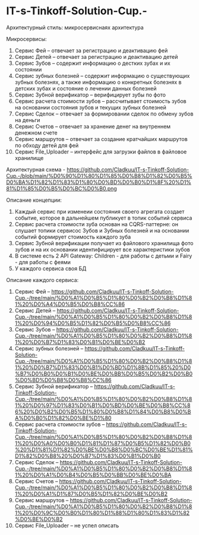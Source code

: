 # IT-s-Tinkoff-Solution-Cup.-


Архитектурный стиль: микросервиснаях архитектура

Микросервисы:
1.	Сервис Фей – отвечает за регистрацию и деактивацию фей
2.	Сервис Детей – отвечает за регистрацию и деактивацию детей
3.	Сервис Зубов – содержит информацию о дестких зубах и их состоянии
4.	Сервис зубных болезней – содержит информацию о существующих зубных болезнях, а также информацию о конкретных болезнях в детских зубах и состояние о лечении данных болезней
5.	Сервис Зубной верификатор – верифицирует зубы по фото
6.	Сервис расчета стоимости зубов – рассчитывает стоимость зубов на основании состояния зубов и текущих зубных болезней
7.	Сервис Сделок – отвечает за формировании сделок по обмену зубов на деньги
8.	Сервис Счетов – отвечает за хранение денег на внутреннем денежном счете
9.	Сервис маршрутов – отвечает за создание кратчайших маршрутов по обходу детей для фей
10.	Сервис File_Uploader – интерфейс для загрузки файлов в файловое хранилище


Архитектурная схема - https://github.com/Cladkuu/IT-s-Tinkoff-Solution-Cup.-/blob/main/%D0%90%D1%80%D1%85%D0%B8%D1%82%D0%B5%D0%BA%D1%82%D1%83%D1%80%D0%BD%D0%B0%D1%8F%20%D1%81%D1%85%D0%B5%D0%BC%D0%B0.png

Описание концепции:
1. Каждый сервис при изменеии состояния своего агрегата создает событие, которое в дальнейшем публикует в топик событий сервиса
2. Сервис расчета стоимости зуба основан на CQRS-паттерне: он слушает топики сервисос Зубов и Зубных болезней и на основании событий формирует стоимость каждого зуба
3. Сервис Зубной верификации получает из файлового хранилища фото зубов и на их основании идентифицирует все характеристики зубов
4. В системе есть 2 API Gateway: Children - для работы с детьми и Fairy - для работы с феями
5. У каждого сервиса своя БД


Описание каждого сервиса:
1.	Сервис Фей – https://github.com/Cladkuu/IT-s-Tinkoff-Solution-Cup.-/tree/main/%D0%A1%D0%B5%D1%80%D0%B2%D0%B8%D1%81%20%D0%A4%D0%B5%D0%B8%CC%86
2.	Сервис Детей – https://github.com/Cladkuu/IT-s-Tinkoff-Solution-Cup.-/tree/main/%D0%A1%D0%B5%D1%80%D0%B2%D0%B8%D1%81%20%D0%94%D0%B5%D1%82%D0%B5%D0%B8%CC%86
3.	Сервис Зубов – https://github.com/Cladkuu/IT-s-Tinkoff-Solution-Cup.-/tree/main/%D0%A1%D0%B5%D1%80%D0%B2%D0%B8%D1%81%20%D0%B7%D1%83%D0%B1%D0%BE%D0%B2
4.	Сервис зубных болезней – https://github.com/Cladkuu/IT-s-Tinkoff-Solution-Cup.-/tree/main/%D0%A1%D0%B5%D1%80%D0%B2%D0%B8%D1%81%20%D0%B7%D1%83%D0%B1%D0%BD%D1%8B%D1%85%20%D0%B7%D0%B0%D0%B1%D0%BE%D0%BB%D0%B5%D0%B2%D0%B0%D0%BD%D0%B8%D0%B8%CC%86
5.	Сервис Зубной верификатор – https://github.com/Cladkuu/IT-s-Tinkoff-Solution-Cup.-/tree/main/%D0%A1%D0%B5%D1%80%D0%B2%D0%B8%D1%81%20%D0%97%D1%83%D0%B1%D0%BD%D0%BE%D0%B8%CC%86%20%D0%B2%D0%B5%D1%80%D0%B8%D1%84%D0%B8%D0%BA%D0%B0%D1%82%D0%BE%D1%80
6.	Сервис расчета стоимости зубов – https://github.com/Cladkuu/IT-s-Tinkoff-Solution-Cup.-/tree/main/%D0%A1%D0%B5%D1%80%D0%B2%D0%B8%D1%81%20%D0%A0%D0%B0%D1%81%D1%87%D0%B5%D1%82%D0%B0%20%D1%81%D1%82%D0%BE%D0%B8%D0%BC%D0%BE%D1%81%D1%82%D0%B8%20%D0%B7%D1%83%D0%B1%D0%B0
7.	Сервис Сделок – https://github.com/Cladkuu/IT-s-Tinkoff-Solution-Cup.-/tree/main/%D0%A1%D0%B5%D1%80%D0%B2%D0%B8%D1%81%20%D0%A1%D0%B4%D0%B5%D0%BB%D0%BE%D0%BA
8.	Сервис Счетов – https://github.com/Cladkuu/IT-s-Tinkoff-Solution-Cup.-/tree/main/%D0%A1%D0%B5%D1%80%D0%B2%D0%B8%D1%81%20%D0%A1%D1%87%D0%B5%D1%82%D0%BE%D0%B2
9.	Сервис маршрутов –  https://github.com/Cladkuu/IT-s-Tinkoff-Solution-Cup.-/tree/main/%D0%A1%D0%B5%D1%80%D0%B2%D0%B8%D1%81%20%D0%9C%D0%B0%D1%80%D1%88%D1%80%D1%83%D1%82%D0%BE%D0%B2
10.	Сервис File_Uploader – не успел описать
